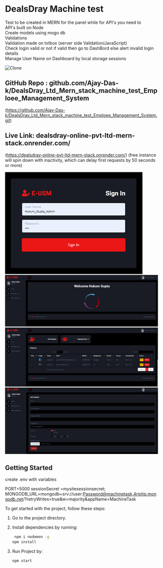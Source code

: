 
# DealsDray Machine test



Test to be created in MERN for the panel while for API's you need to 		
	API's built on Node		
	Create models using mogo db				
	Validations		
	Validation made  on txtbox (server side Validation/JavaScript)		
	Check login valid or not if valid then go to DashBord else alert invalid login details	
	Manage User Name on Dashboard by local storage  sessions


![Clone](https://i.pinimg.com/originals/e3/52/6f/e3526f9d3757ec5610f24e25d4be4acc.gif)

## GitHub Repo : github.com/Ajay-Das-k/DealsDray_Ltd_Mern_stack_machine_test_Emploee_Management_System 
(https://github.com/Ajay-Das-k/DealsDray_Ltd_Mern_stack_machine_test_Emploee_Management_System.git)

## Live Link: dealsdray-online-pvt-ltd-mern-stack.onrender.com/
(https://dealsdray-online-pvt-ltd-mern-stack.onrender.com/)
(free instance will spin down with inactivity, which can delay first requests by 50 seconds or more)

![0](0.png)
![1](1.png)
![2](2.png)
![4](3.png)



## Getting Started

create .env with variables

PORT=5000
sessionSecret =mysitesessionsecret;
MONGODB_URL=mongodb+srv://user:Password@machinetask.4riotip.mongodb.net/?retryWrites=true&w=majority&appName=MachineTask

To get started with the project, follow these steps:

1. Go to the project directory.
2. Install dependencies by running:
   
   ```bash
    npm i nodemon -g
   npm install

3. Run Project by:
   
   ```bash
   npm start

  